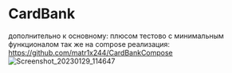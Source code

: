 # CardBank
дополнительно к основному: плюсом тестово с минимальным функционалом так же на compose реализация: https://github.com/matr1x244/CardBankCompose
![Screenshot_20230129_114647](https://user-images.githubusercontent.com/68413503/215315489-35c01df0-4ba9-4e40-91e5-a3353c78469d.png)
